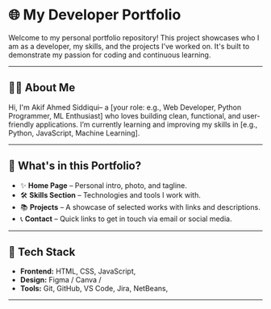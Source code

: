 # 🌐 My Developer Portfolio

Welcome to my personal portfolio repository! This project showcases who I am as a developer, my skills, and the projects I’ve worked on. It's built to demonstrate my passion for coding and continuous learning.

---

## 🧑‍💻 About Me

Hi, I'm Akif Ahmed Siddiqui– a [your role: e.g., Web Developer, Python Programmer, ML Enthusiast] who loves building clean, functional, and user-friendly applications. I’m currently learning and improving my skills in [e.g., Python, JavaScript, Machine Learning].

---

## 📁 What's in this Portfolio?

- ✨ **Home Page** – Personal intro, photo, and tagline.
- 🛠️ **Skills Section** – Technologies and tools I work with.
- 📚 **Projects** – A showcase of selected works with links and descriptions.
- 📞 **Contact** – Quick links to get in touch via email or social media.

---

## 🔧 Tech Stack

- **Frontend:** HTML, CSS, JavaScript, 
- **Design:** Figma / Canva / 
- **Tools:** Git, GitHub, VS Code, Jira, NetBeans,

---


